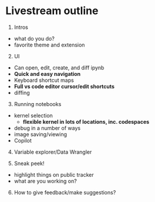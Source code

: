 # Livestream outline

1. Intros

- what do you do?
- favorite theme and extension

2. UI

- Can open, edit, create, and diff ipynb
- **Quick and easy navigation**
- Keyboard shortcut maps
- **Full vs code editor cursor/edit shortcuts**
- diffing

3. Running notebooks

- kernel selection
  - **flexible kernel in lots of locations, inc. codespaces**
- debug in a number of ways
- image saving/viewing
- Copilot

4. Variable explorer/Data Wrangler

5. Sneak peek!

- highlight things on public tracker
- what are you working on?

6. How to give feedback/make suggestions?
